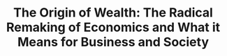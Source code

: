 ---
title: "The Origin of Wealth: The Radical Remaking of Economics and What it Means for Business and Society"
showDate: false
draft: false
tags: ["classic","poem"]
link: "https://www.amazon.com/Origin-Wealth-Remaking-Economics-Business/dp/1422121038"
read: ""
---